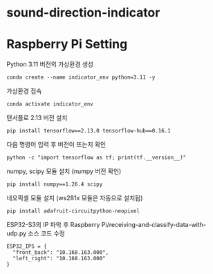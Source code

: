 # sound-direction-indicator

# Raspberry Pi Setting
Python 3.11 버전의 가상환경 생성
```
conda create --name indicator_env python=3.11 -y
```
가상환경 접속
```
conda activate indicator_env
```
텐서플로 2.13 버전 설치
```
pip install tensorflow==2.13.0 tensorflow-hub==0.16.1
```
다음 명령어 입력 후 버전이 뜨는지 확인
```
python -c "import tensorflow as tf; print(tf.__version__)"
```
numpy, scipy 모듈 설치 (numpy 버전 확인)
```
pip install numpy==1.26.4 scipy
```
네오픽셀 모듈 설치 (ws281x 모듈은 자동으로 설치됨)
```
pip install adafruit-circuitpython-neopixel
```
ESP32-S3의 IP 파악 후 Raspberry Pi/receiving-and-classify-data-with-udp.py 소스 코드 수정
```
ESP32_IPS = {
  "front_back": "10.168.163.000",
  "left_right": "10.168.163.000"
}
```
